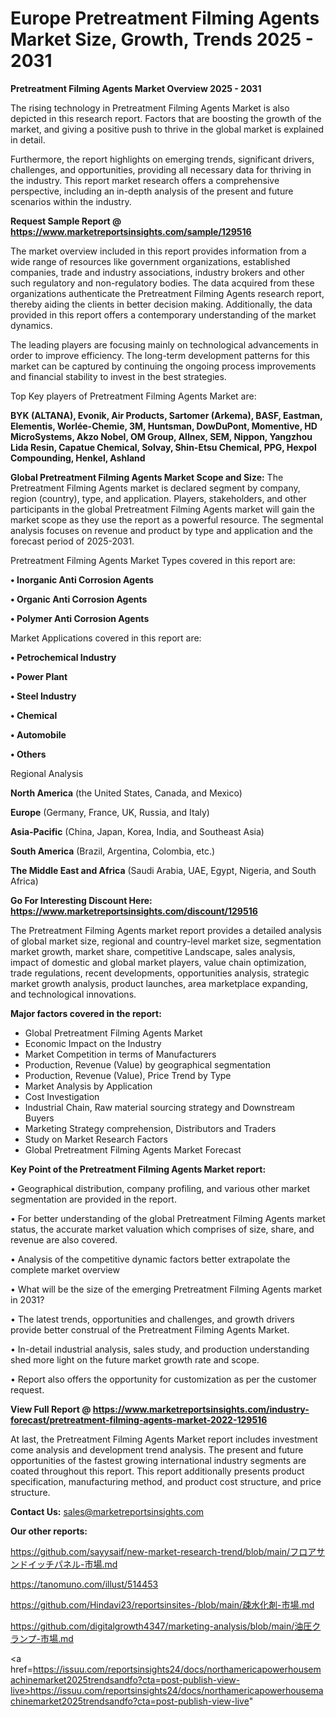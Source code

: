 # Europe Pretreatment Filming Agents Market Size, Growth, Trends 2025 - 2031

<Strong> Pretreatment Filming Agents Market Overview 2025 - 2031</strong>

The rising technology in Pretreatment Filming Agents Market is also depicted in this research report. Factors that are boosting the growth of the market, and giving a positive push to thrive in the global market is explained in detail.

Furthermore, the report highlights on emerging trends, significant drivers, challenges, and opportunities, providing all necessary data for thriving in the industry. This report market research offers a comprehensive perspective, including an in-depth analysis of the present and future scenarios within the industry.

<strong>Request Sample Report @ <a href=https://www.marketreportsinsights.com/sample/129516>https://www.marketreportsinsights.com/sample/129516</a></strong>

The market overview included in this report provides information from a wide range of resources like government organizations, established companies, trade and industry associations, industry brokers and other such regulatory and non-regulatory bodies. The data acquired from these organizations authenticate the Pretreatment Filming Agents research report, thereby aiding the clients in better decision making. Additionally, the data provided in this report offers a contemporary understanding of the market dynamics.

The leading players are focusing mainly on technological advancements in order to improve efficiency. The long-term development patterns for this market can be captured by continuing the ongoing process improvements and financial stability to invest in the best strategies.

Top Key players of Pretreatment Filming Agents Market are:

<strong>BYK (ALTANA), Evonik, Air Products, Sartomer (Arkema), BASF, Eastman, Elementis, Worlée-Chemie, 3M, Huntsman, DowDuPont, Momentive, HD MicroSystems, Akzo Nobel, OM Group, Allnex, SEM, Nippon, Yangzhou Lida Resin, Capatue Chemical, Solvay, Shin-Etsu Chemical, PPG, Hexpol Compounding, Henkel, Ashland</strong>

<strong><b>Global Pretreatment Filming Agents Market Scope and Size:</b></strong>
The Pretreatment Filming Agents market is declared segment by company, region (country), type, and application. Players, stakeholders, and other participants in the global Pretreatment Filming Agents market will gain the market scope as they use the report as a powerful resource. The segmental analysis focuses on revenue and product by type and application and the forecast period of 2025-2031.

Pretreatment Filming Agents Market Types covered in this report are:

<strong>• Inorganic Anti Corrosion Agents

• Organic Anti Corrosion Agents

• Polymer Anti Corrosion Agents</strong>

Market Applications covered in this report are:

<strong>• Petrochemical Industry

• Power Plant

• Steel Industry

• Chemical

• Automobile

• Others</strong> 

Regional Analysis

<strong>North America</strong> (the United States, Canada, and Mexico)

<strong>Europe</strong> (Germany, France, UK, Russia, and Italy)

<strong>Asia-Pacific</strong> (China, Japan, Korea, India, and Southeast Asia)

<strong>South America</strong> (Brazil, Argentina, Colombia, etc.)

<strong>The Middle East and Africa</strong> (Saudi Arabia, UAE, Egypt, Nigeria, and South Africa)

<strong>Go For Interesting Discount Here: <a href=https://www.marketreportsinsights.com/discount/129516>https://www.marketreportsinsights.com/discount/129516</a></strong>

The Pretreatment Filming Agents market report provides a detailed analysis of global market size, regional and country-level market size, segmentation market growth, market share, competitive Landscape, sales analysis, impact of domestic and global market players, value chain optimization, trade regulations, recent developments, opportunities analysis, strategic market growth analysis, product launches, area marketplace expanding, and technological innovations.

<strong><b>Major factors covered in the report:</b></strong>
<ul>
  <li>Global Pretreatment Filming Agents Market </li>
  <li>Economic Impact on the Industry</li>
  <li>Market Competition in terms of Manufacturers</li>
  <li>Production, Revenue (Value) by geographical segmentation</li>
  <li>Production, Revenue (Value), Price Trend by Type</li>
  <li>Market Analysis by Application</li>
  <li>Cost Investigation</li>
  <li>Industrial Chain, Raw material sourcing strategy and Downstream Buyers</li>
  <li>Marketing Strategy comprehension, Distributors and Traders</li>
  <li>Study on Market Research Factors</li>
  <li>Global Pretreatment Filming Agents Market Forecast</li>
</ul>

<strong><b>Key Point of the Pretreatment Filming Agents Market report:</b></strong>

• Geographical distribution, company profiling, and various other market segmentation are provided in the report.

• For better understanding of the global Pretreatment Filming Agents market status, the accurate market valuation which comprises of size, share, and revenue are also covered.

• Analysis of the competitive dynamic factors better extrapolate the complete market overview

• What will be the size of the emerging Pretreatment Filming Agents market in 2031?

• The latest trends, opportunities and challenges, and growth drivers provide better construal of the Pretreatment Filming Agents Market.

• In-detail industrial analysis, sales study, and production understanding shed more light on the future market growth rate and scope.

• Report also offers the opportunity for customization as per the customer request.

<strong><b>View Full Report @ <a href=https://www.marketreportsinsights.com/industry-forecast/pretreatment-filming-agents-market-2022-129516>https://www.marketreportsinsights.com/industry-forecast/pretreatment-filming-agents-market-2022-129516</a></b></strong>


At last, the Pretreatment Filming Agents Market report includes investment come analysis and development trend analysis. The present and future opportunities of the fastest growing international industry segments are coated throughout this report. This report additionally presents product specification, manufacturing method, and product cost structure, and price structure.

<strong>Contact Us:</strong>
sales@marketreportsinsights.com

<strong>Our other reports:</strong>

<a href=https://github.com/sayysaif/new-market-research-trend/blob/main/フロアサンドイッチパネル-市場.md>https://github.com/sayysaif/new-market-research-trend/blob/main/フロアサンドイッチパネル-市場.md</a>

<a href=https://tanomuno.com/illust/514453>https://tanomuno.com/illust/514453</a>

<a href=https://github.com/Hindavi23/reportsinsites-/blob/main/疎水化剤-市場.md>https://github.com/Hindavi23/reportsinsites-/blob/main/疎水化剤-市場.md</a>

<a href=https://github.com/digitalgrowth4347/marketing-analysis/blob/main/油圧クランプ-市場.md>https://github.com/digitalgrowth4347/marketing-analysis/blob/main/油圧クランプ-市場.md</a>

<a href=https://issuu.com/reportsinsights24/docs/northamericapowerhousemachinemarket2025trendsandfo?cta=post-publish-view-live>https://issuu.com/reportsinsights24/docs/northamericapowerhousemachinemarket2025trendsandfo?cta=post-publish-view-live</a>"
